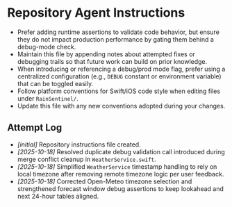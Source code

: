 # Repository Agent Instructions

- Prefer adding runtime assertions to validate code behavior, but ensure they do not impact production performance by gating them behind a debug-mode check.
- Maintain this file by appending notes about attempted fixes or debugging trails so that future work can build on prior knowledge.
- When introducing or referencing a debug/prod mode flag, prefer using a centralized configuration (e.g., `DEBUG` constant or environment variable) that can be toggled easily.
- Follow platform conventions for Swift/iOS code style when editing files under `RainSentinel/`.
- Update this file with any new conventions adopted during your changes.

## Attempt Log
- _[initial]_ Repository instructions file created.
- _[2025-10-18]_ Resolved duplicate debug validation call introduced during merge conflict cleanup in `WeatherService.swift`.
- _[2025-10-18]_ Simplified `WeatherService` timestamp handling to rely on local timezone after removing remote timezone logic per user feedback.
- _[2025-10-18]_ Corrected Open-Meteo timezone selection and strengthened forecast window debug assertions to keep lookahead and next 24-hour tables aligned.
